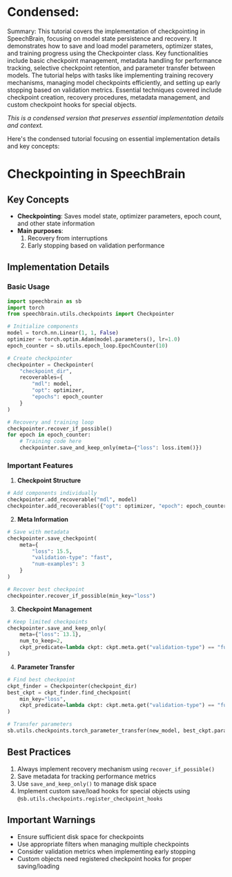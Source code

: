 # Condensed: <!-- This cell is automatically updated by tools/tutorial-cell-updater.py -->

Summary: This tutorial covers the implementation of checkpointing in SpeechBrain, focusing on model state persistence and recovery. It demonstrates how to save and load model parameters, optimizer states, and training progress using the Checkpointer class. Key functionalities include basic checkpoint management, metadata handling for performance tracking, selective checkpoint retention, and parameter transfer between models. The tutorial helps with tasks like implementing training recovery mechanisms, managing model checkpoints efficiently, and setting up early stopping based on validation metrics. Essential techniques covered include checkpoint creation, recovery procedures, metadata management, and custom checkpoint hooks for special objects.

*This is a condensed version that preserves essential implementation details and context.*

Here's the condensed tutorial focusing on essential implementation details and key concepts:

# Checkpointing in SpeechBrain

## Key Concepts
- **Checkpointing**: Saves model state, optimizer parameters, epoch count, and other state information
- **Main purposes**: 
  1. Recovery from interruptions
  2. Early stopping based on validation performance

## Implementation Details

### Basic Usage
```python
import speechbrain as sb
import torch
from speechbrain.utils.checkpoints import Checkpointer

# Initialize components
model = torch.nn.Linear(1, 1, False)
optimizer = torch.optim.Adam(model.parameters(), lr=1.0)
epoch_counter = sb.utils.epoch_loop.EpochCounter(10)

# Create checkpointer
checkpointer = Checkpointer(
    "checkpoint_dir",
    recoverables={
        "mdl": model,
        "opt": optimizer,
        "epochs": epoch_counter
    }
)

# Recovery and training loop
checkpointer.recover_if_possible()
for epoch in epoch_counter:
    # Training code here
    checkpointer.save_and_keep_only(meta={"loss": loss.item()})
```

### Important Features

1. **Checkpoint Structure**
```python
# Add components individually
checkpointer.add_recoverable("mdl", model)
checkpointer.add_recoverables({"opt": optimizer, "epoch": epoch_counter})
```

2. **Meta Information**
```python
# Save with metadata
checkpointer.save_checkpoint(
    meta={
        "loss": 15.5,
        "validation-type": "fast",
        "num-examples": 3
    }
)

# Recover best checkpoint
checkpointer.recover_if_possible(min_key="loss")
```

3. **Checkpoint Management**
```python
# Keep limited checkpoints
checkpointer.save_and_keep_only(
    meta={"loss": 13.1},
    num_to_keep=2,
    ckpt_predicate=lambda ckpt: ckpt.meta.get("validation-type") == "full"
)
```

4. **Parameter Transfer**
```python
# Find best checkpoint
ckpt_finder = Checkpointer(checkpoint_dir)
best_ckpt = ckpt_finder.find_checkpoint(
    min_key="loss",
    ckpt_predicate=lambda ckpt: ckpt.meta.get("validation-type") == "full"
)

# Transfer parameters
sb.utils.checkpoints.torch_parameter_transfer(new_model, best_ckpt.paramfiles["mdl"])
```

## Best Practices
1. Always implement recovery mechanism using `recover_if_possible()`
2. Save metadata for tracking performance metrics
3. Use `save_and_keep_only()` to manage disk space
4. Implement custom save/load hooks for special objects using `@sb.utils.checkpoints.register_checkpoint_hooks`

## Important Warnings
- Ensure sufficient disk space for checkpoints
- Use appropriate filters when managing multiple checkpoints
- Consider validation metrics when implementing early stopping
- Custom objects need registered checkpoint hooks for proper saving/loading